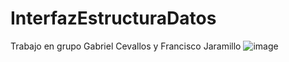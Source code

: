# InterfazEstructuraDatos
Trabajo en grupo Gabriel Cevallos y Francisco Jaramillo
![image](https://github.com/FrancisJaramilloC/InterfazEstructuraDatos/assets/166524070/90681a1b-1b67-4343-8921-ee18e9d86b52)
